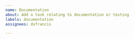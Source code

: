 ```yaml
---
name: Documentation
about: Add a task relating to documentation or testing
labels: documentation
assignees: dvfrancis

---
```

